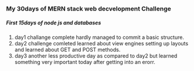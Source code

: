 ### My 30days of MERN stack web decvelopment Challenge

##### First 15days of node js and databases
1. day1 challange complete hardly managed to commit a basic structure.
2. day2 challenge comleted learned about view engines setting up layouts and learned about GET and POST methods.
3. day3 another less productive day as compared to day2 but learned something very important today after getting into an erorr.
